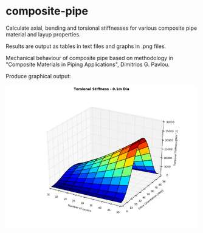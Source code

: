 # composite-pipe
Calculate axial, bending and torsional stiffnesses for various composite pipe material and layup properties.

Results are output as tables in text files and graphs in .png files.

Mechanical behaviour of composite pipe based on methodology in "Composite Materials in Piping Applications", Dimitrios G. Pavlou.

Produce graphical output:

![alt tag](https://raw.githubusercontent.com/benjani8/composite-pipe/master/output/graph_tors_0.1m.png)